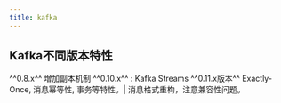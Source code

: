 ```yaml
---
title: kafka
---
```


## Kafka不同版本特性
^^0.8.x^^ 增加副本机制
^^0.10.x^^  : Kafka Streams
^^0.11.x版本^^ Exactly-Once, 消息幂等性, 事务等特性。| 消息格式重构，注意兼容性问题。
##
